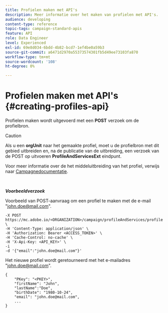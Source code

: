 ```yaml
---
title: Profielen maken met API's
description: Meer informatie over het maken van profielen met API's.
audience: developing
content-type: reference
topic-tags: campaign-standard-apis
feature: API
role: Data Engineer
level: Experienced
exl-id: 69e8d034-6bdd-4b82-bcd7-1ef4be0a59b3
source-git-commit: a6471d2970a55373574301fb5d49ee73103fa870
workflow-type: tm+mt
source-wordcount: '108'
ht-degree: 0%

---
```


# Profielen maken met API&#39;s {#creating-profiles-api}

Profielen maken wordt uitgevoerd met een **POST** verzoek om de profielbron.

>[!CAUTION]
>
>Als u een <b>orgUnit</b> naar het gemaakte profiel, moet u de profielbron met dit gebied uitbreiden en, na de publicatie van de uitbreiding, een verzoek van de POST op uitvoeren <b>ProfileAndServicesExt</b> eindpunt.
>
>Voor meer informatie over de het middeluitbreiding van het profiel, verwijs naar <a href="https://helpx.adobe.com/campaign/standard/administration/using/organizational-units.html#partitioning-profiles">Campagnedocumentatie</a>.

<br/>

***Voorbeeldverzoek***

Voorbeeld van POST-aanvraag om een profiel te maken met de e-mail &quot;john.doe@mail.com&quot;.

```
-X POST https://mc.adobe.io/<ORGANIZATION>/campaign/profileAndServices/profile \
-H 'Content-Type: application/json' \
-H 'Authorization: Bearer <ACCESS_TOKEN>' \
-H 'Cache-Control: no-cache' \
-H 'X-Api-Key: <API_KEY>' \
-i
-d '{"email":"john.doe@mail.com"}'
```

Het nieuwe profiel wordt geretourneerd met het e-mailadres &quot;john.doe@mail.com&quot;.

```
{
    "PKey": "<PKEY>",
    "firstName": "John",
    "lastName":"Doe",
    "birthDate": "1980-10-24",
    "email": "john.doe@mail.com",
    ...
}
```
